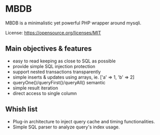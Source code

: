# MBDB

MBDB is a minimalistic yet powerful PHP wrapper around mysqli.

License: https://opensource.org/licenses/MIT

## Main objectives & features

- easy to read keeping as close to SQL as possible
- provide simple SQL injection protection
- support nested transactions transparently
- simple inserts & updates using arrays, ie. ['a' => 1, 'b' => 2]
- queryOne()/queryFirst()/queryAll() semantic
- simple result iteration
- direct access to single column

## Whish list

- Plug-in architecture to inject query cache and timing functionalities.
- Simple SQL parser to analyze query's index usage.
